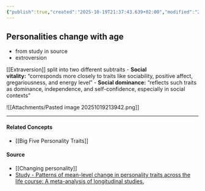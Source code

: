 ```yaml
---
{"publish":true,"created":"2025-10-19T21:37:43.639+02:00","modified":"2025-10-19T21:53:05.779+02:00","cssclasses":""}
---
```


## Personalities change with age
- from study in source
- extroversion

[[Extraversion]] split into two different subtraits
	- **Social vitality:** “corresponds more closely to traits like sociability, positive affect, gregariousness, and energy level”
	- **Social dominance:** “reflects such traits as dominance, independence, and self-confidence, especially in social contexts”

![[Attachments/Pasted image 20251019213942.png]]


---
#### Related Concepts
- [[Big Five Personality Traits]]

#### Source
- [[Changing personality]]
- [Study - Patterns of mean-level change in personality traits across the life course: A meta-analysis of longitudinal studies.](https://doi.org/10.1037/0033-2909.132.1.1) 
